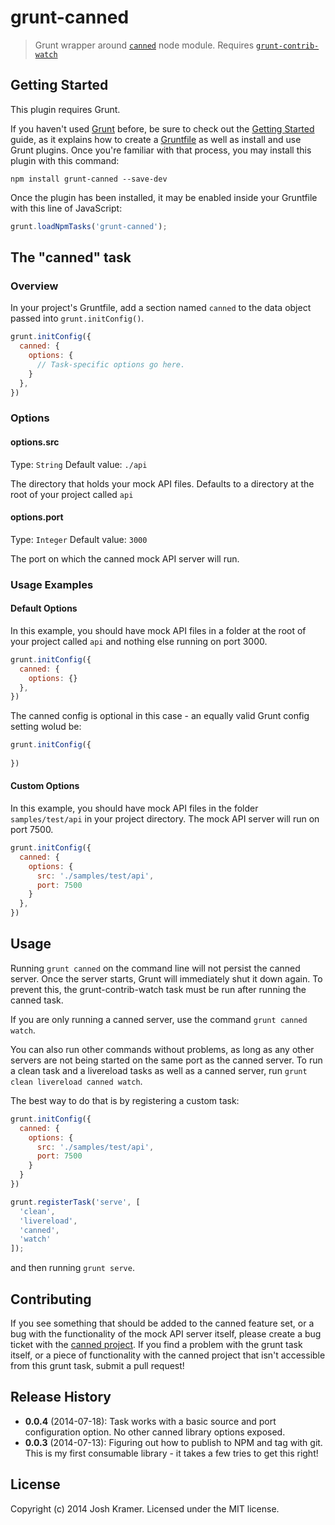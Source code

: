 # grunt-canned

> Grunt wrapper around [`canned`](https://github.com/sideshowcoder/canned) node module. Requires [`grunt-contrib-watch`](https://github.com/gruntjs/grunt-contrib-watch)

## Getting Started
This plugin requires Grunt.

If you haven't used [Grunt](http://gruntjs.com/) before, be sure to check out the [Getting Started](http://gruntjs.com/getting-started) guide, as it explains how to create a [Gruntfile](http://gruntjs.com/sample-gruntfile) as well as install and use Grunt plugins. Once you're familiar with that process, you may install this plugin with this command:

```shell
npm install grunt-canned --save-dev
```

Once the plugin has been installed, it may be enabled inside your Gruntfile with this line of JavaScript:

```js
grunt.loadNpmTasks('grunt-canned');
```

## The "canned" task

### Overview
In your project's Gruntfile, add a section named `canned` to the data object passed into `grunt.initConfig()`.

```js
grunt.initConfig({
  canned: {
    options: {
      // Task-specific options go here.
    }
  },
})
```

### Options

#### options.src
Type: `String`
Default value: `./api`

The directory that holds your mock API files. Defaults to a directory at the root of your project called `api`

#### options.port
Type: `Integer`
Default value: `3000`

The port on which the canned mock API server will run.

### Usage Examples

#### Default Options
In this example, you should have mock API files in a folder at the root of your project called `api` and nothing else running on port 3000.

```js
grunt.initConfig({
  canned: {
    options: {}
  },
})
```

The canned config is optional in this case - an equally valid Grunt config setting wolud be:

```js
grunt.initConfig({
  
})
```

#### Custom Options
In this example, you should have mock API files in the folder `samples/test/api` in your project directory. The mock API server will run on port 7500.

```js
grunt.initConfig({
  canned: {
    options: {
      src: './samples/test/api',
      port: 7500
    }
  },
})
```

## Usage
Running `grunt canned` on the command line will not persist the canned server. Once the server starts, Grunt will immediately shut it down again. To prevent this, the grunt-contrib-watch task must be run after running the canned task. 

If you are only running a canned server, use the command `grunt canned watch`.

You can also run other commands without problems, as long as any other servers are not being started on the same port as the canned server. To run a clean task and a livereload tasks as well as a canned server, run `grunt clean livereload canned watch`.

The best way to do that is by registering a custom task:

```js
grunt.initConfig({
  canned: {
    options: {
      src: './samples/test/api',
      port: 7500
    }
  }
})

grunt.registerTask('serve', [
  'clean',
  'livereload',
  'canned',
  'watch'
]);
```

and then running `grunt serve`.

## Contributing
If you see something that should be added to the canned feature set, or a bug with the functionality of the mock API
server itself, please create a bug ticket with the [canned project](https://github.com/sideshowcoder/canned). If you find a problem with the grunt task itself, or a piece of functionality with the canned project that isn't accessible from this grunt task, submit a pull request!

## Release History
 - **0.0.4** (2014-07-18): Task works with a basic source and port configuration option. No other canned library options exposed.
 - **0.0.3** (2014-07-13): Figuring out how to publish to NPM and tag with git. This is my first consumable library - it takes a few tries to get this right!

## License
Copyright (c) 2014 Josh Kramer. Licensed under the MIT license.
